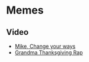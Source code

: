 # Memes

## Video

* [Mike, Change your ways](https://www.youtube.com/watch?v=ayq2b4OhT6A)
* [Grandma Thanksgiving Rap](https://www.youtube.com/watch?v=amONEHAhLHY)
  
